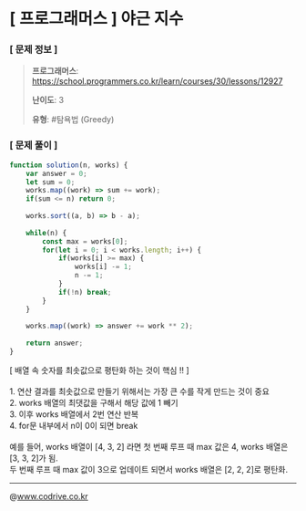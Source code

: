 # [ 프로그래머스 ] 야근 지수

### [ 문제 정보 ]
> **프로그래머스**: https://school.programmers.co.kr/learn/courses/30/lessons/12927
> 
> **난이도**: 3
>
> **유형**: #탐욕법 (Greedy)


### [ 문제 풀이 ]
```JavaScript
function solution(n, works) {
    var answer = 0;
    let sum = 0;
    works.map((work) => sum += work);
    if(sum <= n) return 0;
    
    works.sort((a, b) => b - a);
    
    while(n) {
        const max = works[0];
        for(let i = 0; i < works.length; i++) {
            if(works[i] >= max) {
                works[i] -= 1;
                n -= 1;
            }
            if(!n) break;
        }   
    }
    
    works.map((work) => answer += work ** 2);
    
    return answer;
}
```
[ 배열 속 숫자를 최솟값으로 평탄화 하는 것이 핵심 !! ]<br><br>1. 연산 결과를 최솟값으로 만들기 위해서는 가장 큰 수를 작게 만드는 것이 중요<br>2. works 배열의 최댓값을 구해서 해당 값에 1 빼기<br>3. 이후 works 배열에서 2번 연산 반복<br>4. for문 내부에서 n이 0이 되면 break<br><br>예를 들어, works 배열이 [4, 3, 2] 라면 첫 번째 루프 때 max 값은 4, works 배열은 [3, 3, 2]가 됨.<br>두 번째 루프 때 max 값이 3으로 업데이트 되면서 works 배열은 [2, 2, 2]로 평탄화.


---
@www.codrive.co.kr
